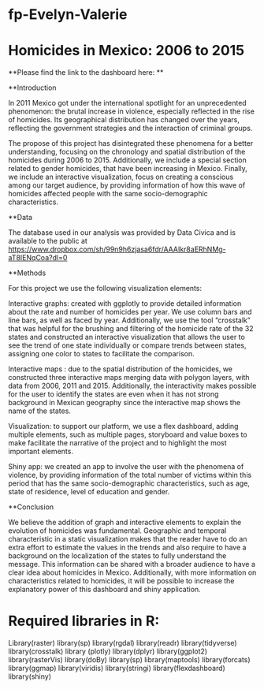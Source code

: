 # fp-Evelyn-Valerie

# Homicides in Mexico: 2006 to 2015

**Please find the link to the dashboard here: **



**Introduction

In 2011 Mexico got under the international spotlight for an unprecedented phenomenon: the brutal increase in violence, especially reflected in the rise of homicides. Its geographical distribution has changed over the years, reflecting the government strategies and the interaction of criminal groups.

The propose of this project has disintegrated these phenomena for a better understanding, focusing on the chronology and spatial distribution of the homicides during 2006 to 2015. Additionally, we include a special section related to gender homicides, that have been increasing in Mexico. Finally, we include an interactive visualization, focus on creating a conscious among our target audience, by providing information of how this wave of homicides affected people with the same socio-demographic characteristics.

**Data

The database used in our analysis was provided by Data Civica and is available to the public at https://www.dropbox.com/sh/99n9h6zjasa6fdr/AAAIkr8aERhNMg-aT8IENqCoa?dl=0

**Methods

For this project we use the following visualization elements:

Interactive graphs: created with ggplotly to provide detailed information about the rate and number of homicides per year. We use column bars and line bars, as well as faced by year. Additionally, we use the tool “crosstalk” that was helpful for the brushing and filtering of the homicide rate of the 32 states and constructed an interactive visualization that allows the user to see the trend of one state individually or compare trends between states, assigning one color to states to facilitate the comparison.

Interactive maps : due to the spatial distribution of the homicides, we constructed three interactive maps merging data with polygon layers, with data from 2006, 2011 and 2015. Additionally, the interactivity makes possible for the user to identify the states are even when it has not strong background in Mexican geography since the interactive map shows the name of the states.

Visualization: to support our platform, we use a flex dashboard, adding multiple elements, such as multiple pages, storyboard and value boxes to make facilitate the narrative of the project and to highlight the most important elements.

Shiny app: we created an app to involve the user with the phenomena of violence, by providing information of the total number of victims within this period that has the same socio-demographic characteristics, such as age, state of residence, level of education and gender.

**Conclusion

We believe the addition of graph and interactive elements to explain the evolution of homicides was fundamental. Geographic and temporal characteristic in a static visualization makes that the reader have to do an extra effort to estimate the values in the trends and also require to have a background on the localization of the states to fully understand the message. This information can be shared with a broader audience to have a clear idea about homicides in Mexico. Additionally, with more information on characteristics related to homicides, it will be possible to increase the explanatory power of this dashboard and shiny application.

# Required libraries in R:

Library(raster)
library(sp)
library(rgdal)
library(readr)
library(tidyverse)
library(crosstalk)
library (plotly)
library(dplyr)
library(ggplot2)
library(rasterVis)
library(doBy)
library(sp)
library(maptools)
library(forcats)
library(ggmap)
library(viridis)
library(stringi)
library(flexdashboard)
library(shiny)
